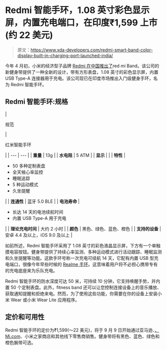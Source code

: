 # Redmi 智能手环，1.08 英寸彩色显示屏，内置充电端口，在印度₹1,599 上市(约 22 美元)

> 原文：<https://www.xda-developers.com/redmi-smart-band-color-display-built-in-charging-port-launched-india/>

今年 4 月初，小米的经济型子品牌 [Redmi 在中国推出了](https://www.xda-developers.com/xiaomi-redmi-band-color-display-charging-plug/)red mi Band。该公司的新健身带提供了一种全新的设计，带有方形表盘，1.08 英寸的彩色显示屏，内置 USB Type-A 连接器用于充电。该公司现已在印度市场推出入门级健身手环，名为 Redmi 智能手环。

## Redmi 智能手环:规格

| 

规范

 | 

红米智能手环

 |
| --- | --- |
| **重量** | 13g |
| **水电阻** | 5 ATM |
| **显示** |  |
| **特性** | 

*   50 多种定制表盘
*   全天候心率监控
*   睡眠追踪
*   5 种运动模式
*   久坐提醒

 |
| **连通性** | 蓝牙 5.0 BLE |
| **电池寿命** | 

*   长达 14 天的电池续航时间
*   内置 USB Type-A 用于充电

 |
| **理论充电时间** | 大约 2 小时 |
| **颜色** | 黑色、绿色、蓝色、橙色 |
| **支持的设备** | 安卓 4.4 及以上，iOS 9.0 及以上 |

如前所述，Redmi 智能手环采用了 1.08 英寸的彩色液晶显示屏，下方有一个单触摸电容按钮。健身带提供了持续心率监测、多种运动模式进行活动跟踪、睡眠监测和久坐提醒等功能。这款手环号称一次充电可续航 14 天，它配有内置 USB 型充电端口，很像今年早些时候的 [Realme 手环](https://www.xda-developers.com/realme-band-launched-india/)。这意味着用户将不必担心携带专有的充电底座来为乐队充电。

Redmi 智能手环的防水深度可达 50 米，可持续 10 分钟，它支持唤醒手势，并内置 50 个定制表盘。此外，fitness band 还可以让您控制连接设备上的音乐播放、获取通知提醒和拒绝来电。然而，为了使用这些功能，你需要在你的设备上安装小米 Wear 或小米 Wear Lite 应用程序。

## 定价和可用性

Redmi 智能手环的定价为₹1,599(～22 美元)，将于 9 月 9 日开始通过亚马逊、[、Mi.com](https://store.mi.com/in/item/3203500007)、小米之家商店和其他线下零售商销售。健身带将有黑色、蓝色、绿色和橙色腕带可选。